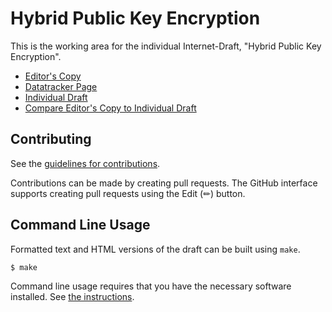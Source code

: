# Hybrid Public Key Encryption

This is the working area for the individual Internet-Draft, "Hybrid Public Key Encryption".

* [Editor's Copy](https://hpkewg.github.io/hpke/#go.draft-barnes-hpke-hpke.html)
* [Datatracker Page](https://datatracker.ietf.org/doc/draft-barnes-hpke-hpke)
* [Individual Draft](https://datatracker.ietf.org/doc/html/draft-barnes-hpke-hpke)
* [Compare Editor's Copy to Individual Draft](https://hpkewg.github.io/hpke/#go.draft-barnes-hpke-hpke.diff)


## Contributing

See the
[guidelines for contributions](https://github.com/hpkewg/hpke/blob//CONTRIBUTING.md).

Contributions can be made by creating pull requests.
The GitHub interface supports creating pull requests using the Edit (✏) button.


## Command Line Usage

Formatted text and HTML versions of the draft can be built using `make`.

```sh
$ make
```

Command line usage requires that you have the necessary software installed.  See
[the instructions](https://github.com/martinthomson/i-d-template/blob/main/doc/SETUP.md).

